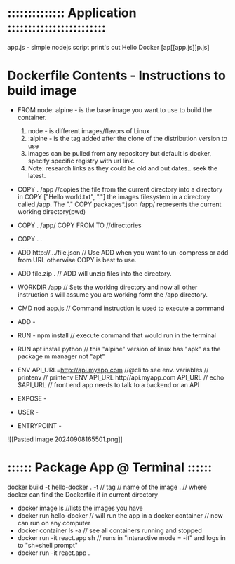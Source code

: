 # :::::::::::::: Application ::::::::::::::::::::::::
app.js - simple nodejs script print's out Hello Docker
[ap[[app.js]]p.js]

# Dockerfile Contents - Instructions to build image

* FROM node: alpine  - is the base image you want to use to build the container.
	1. node - is different images/flavors of Linux
	2. :alpine - is the tag added after the clone of the distribution version to use
	3. images can be pulled from any repository but default is docker, specify specific registry with url link.
	4. Note: research links as they could be old and out dates.. seek the latest.

* COPY . /app                                   //copies the file from the current directory into a directory in  COPY  ["Hello world.txt", "."]            the images filesystem in a directory called /app. The "."         COPY packages*.json /app/            represents the current working directory(pwd)
* COPY . /app/                                  COPY FROM TO  //directories
* COPY . .
* ADD http://.../file.json                  // Use ADD when you want to un-compress or add from URL 
	                            otherwise COPY is best to use.
* ADD file.zip .                                // ADD will unzip files into the directory.
	

* WORKDIR /app // Sets the working directory and now all other instruction s will assume you are working form the /app directory.
 
* CMD nod app.js  // Command instruction is used to execute a command
* ADD -              
* RUN -  npm install                   // execute command that would run in the terminal
* RUN apt install python            // this "alpine" version of linux has "apk" as the package m                                                                 manager not "apt"
* ENV API_URL=http://api.myapp.com         //@cli to see env. variables // printenv //  printenv     ENV  API_URL http//api.myapp.com             API_URL  // echo $API_URL // front end app needs                                                                         to talk to a backend or an API
* EXPOSE - 
* USER -
* ENTRYPOINT - 

![[Pasted image 20240908165501.png]]

# :::::: Package App @ Terminal ::::::

docker build -t hello-docker .
 -t  // tag
 <hello-docker> // name of the image
 . // where docker can find the Dockerfile if in current directory

* docker image ls                                      //lists the images you have
* docker run hello-docker                        // will run the app in a docker container // now can run                                                                         on any computer
* docker container ls -a                           // see all containers running and stopped
* docker run -it react.app sh                   // runs in "interactive mode = -it" and logs in to "sh=shell                                                                    prompt"
* docker run -it react.app .
